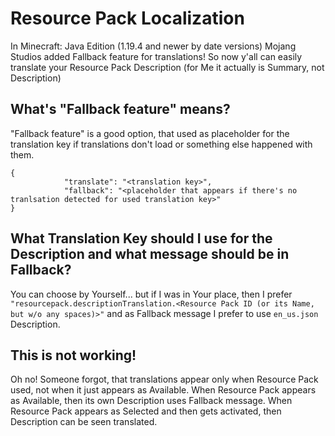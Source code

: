 # Resource Pack Localization

In Minecraft: Java Edition (1.19.4 and newer by date versions) Mojang Studios added Fallback feature for translations!
So now y'all can easily translate your Resource Pack Description (for Me it actually is Summary, not Description)


## What's "Fallback feature" means?

"Fallback feature" is a good option, that used as placeholder for the translation key if translations don't load or something else happened with them.
```
{
			"translate": "<translation key>",
			"fallback": "<placeholder that appears if there's no tranlsation detected for used translation key>"
}
```

## What Translation Key should I use for the Description and what message should be in Fallback?

You can choose by Yourself... but if I was in Your place, then I prefer `"resourcepack.descriptionTranslation.<Resource Pack ID (or its Name, but w/o any spaces)>"` and as Fallback message I prefer to use `en_us.json` Description.


## This is not working!

Oh no! Someone forgot, that translations appear only when Resource Pack used, not when it just appears as Available.
When Resource Pack appears as Available, then its own Description uses Fallback message.
When Resource Pack appears as Selected and then gets activated, then Description can be seen translated.
